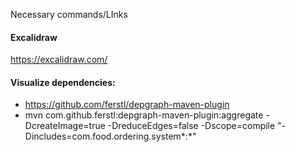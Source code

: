 Necessary commands/LInks

#### Excalidraw
https://excalidraw.com/

#### Visualize dependencies:
  - https://github.com/ferstl/depgraph-maven-plugin
  - mvn com.github.ferstl:depgraph-maven-plugin:aggregate -DcreateImage=true -DreduceEdges=false -Dscope=compile "-Dincludes=com.food.ordering.system*:*"